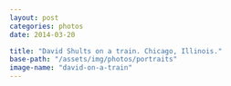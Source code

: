 ```yaml
---
layout: post
categories: photos
date: 2014-03-20

title: "David Shults on a train. Chicago, Illinois."
base-path: "/assets/img/photos/portraits"
image-name: "david-on-a-train"
---
```

